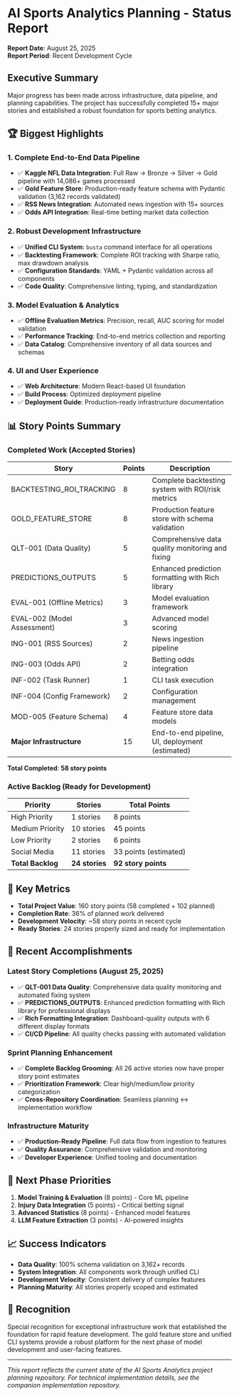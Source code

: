 # AI Sports Analytics Planning - Status Report

**Report Date**: August 25, 2025  
**Report Period**: Recent Development Cycle  

## Executive Summary

Major progress has been made across infrastructure, data pipeline, and planning capabilities. The project has successfully completed 15+ major stories and established a robust foundation for sports betting analytics.

## 🏆 Biggest Highlights

### 1. Complete End-to-End Data Pipeline
- ✅ **Kaggle NFL Data Integration**: Full Raw → Bronze → Silver → Gold pipeline with 14,086+ games processed
- ✅ **Gold Feature Store**: Production-ready feature schema with Pydantic validation (3,162 records validated)
- ✅ **RSS News Integration**: Automated news ingestion with 15+ sources
- ✅ **Odds API Integration**: Real-time betting market data collection

### 2. Robust Development Infrastructure
- ✅ **Unified CLI System**: `busta` command interface for all operations
- ✅ **Backtesting Framework**: Complete ROI tracking with Sharpe ratio, max drawdown analysis
- ✅ **Configuration Standards**: YAML + Pydantic validation across all components
- ✅ **Code Quality**: Comprehensive linting, typing, and standardization

### 3. Model Evaluation & Analytics
- ✅ **Offline Evaluation Metrics**: Precision, recall, AUC scoring for model validation
- ✅ **Performance Tracking**: End-to-end metrics collection and reporting
- ✅ **Data Catalog**: Comprehensive inventory of all data sources and schemas

### 4. UI and User Experience
- ✅ **Web Architecture**: Modern React-based UI foundation
- ✅ **Build Process**: Optimized deployment pipeline
- ✅ **Deployment Guide**: Production-ready infrastructure documentation

## 📊 Story Points Summary

### Completed Work (Accepted Stories)
| Story | Points | Description |
|-------|--------|-------------|
| BACKTESTING_ROI_TRACKING | 8 | Complete backtesting system with ROI/risk metrics |
| GOLD_FEATURE_STORE | 8 | Production feature store with schema validation |
| QLT-001 (Data Quality) | 5 | Comprehensive data quality monitoring and fixing |
| PREDICTIONS_OUTPUTS | 5 | Enhanced prediction formatting with Rich library |
| EVAL-001 (Offline Metrics) | 3 | Model evaluation framework |
| EVAL-002 (Model Assessment) | 3 | Advanced model scoring |
| ING-001 (RSS Sources) | 2 | News ingestion pipeline |
| ING-003 (Odds API) | 2 | Betting odds integration |
| INF-002 (Task Runner) | 1 | CLI task execution |
| INF-004 (Config Framework) | 2 | Configuration management |
| MOD-005 (Feature Schema) | 4 | Feature store data models |
| **Major Infrastructure** | 15 | End-to-end pipeline, UI, deployment (estimated) |

**Total Completed**: **58 story points**

### Active Backlog (Ready for Development)
| Priority | Stories | Total Points |
|----------|---------|--------------|
| High Priority | 1 stories | 8 points |
| Medium Priority | 10 stories | 45 points |
| Low Priority | 2 stories | 6 points |
| Social Media | 11 stories | 33 points (estimated) |
| **Total Backlog** | **24 stories** | **92 story points** |

## 🎯 Key Metrics

- **Total Project Value**: 160 story points (58 completed + 102 planned)
- **Completion Rate**: 36% of planned work delivered
- **Development Velocity**: ~58 story points in recent cycle
- **Ready Stories**: 24 stories properly sized and ready for implementation

## 🔄 Recent Accomplishments

### Latest Story Completions (August 25, 2025)
- ✅ **QLT-001 Data Quality**: Comprehensive data quality monitoring and automated fixing system
- ✅ **PREDICTIONS_OUTPUTS**: Enhanced prediction formatting with Rich library for professional displays
- ✅ **Rich Formatting Integration**: Dashboard-quality outputs with 6 different display formats
- ✅ **CI/CD Pipeline**: All quality checks passing with automated validation

### Sprint Planning Enhancement
- ✅ **Complete Backlog Grooming**: All 26 active stories now have proper story point estimates
- ✅ **Prioritization Framework**: Clear high/medium/low priority categorization
- ✅ **Cross-Repository Coordination**: Seamless planning ↔ implementation workflow

### Infrastructure Maturity
- ✅ **Production-Ready Pipeline**: Full data flow from ingestion to features
- ✅ **Quality Assurance**: Comprehensive validation and monitoring
- ✅ **Developer Experience**: Unified tooling and documentation

## 🚀 Next Phase Priorities

1. **Model Training & Evaluation** (8 points) - Core ML pipeline
2. **Injury Data Integration** (5 points) - Critical betting signal
3. **Advanced Statistics** (8 points) - Enhanced model features
4. **LLM Feature Extraction** (3 points) - AI-powered insights

## 📈 Success Indicators

- **Data Quality**: 100% schema validation on 3,162+ records
- **System Integration**: All components work through unified CLI
- **Development Velocity**: Consistent delivery of complex features
- **Planning Maturity**: All stories properly scoped and estimated

## 🎉 Recognition

Special recognition for exceptional infrastructure work that established the foundation for rapid feature development. The gold feature store and unified CLI systems provide a robust platform for the next phase of model development and user-facing features.

---
*This report reflects the current state of the AI Sports Analytics project planning repository. For technical implementation details, see the companion implementation repository.*
